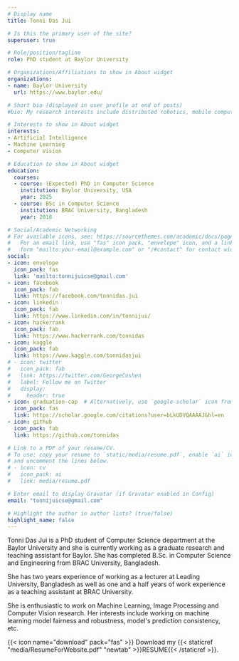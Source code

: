 ```yaml
---
# Display name
title: Tonni Das Jui

# Is this the primary user of the site?
superuser: true

# Role/position/tagline
role: PhD student at Baylor University

# Organizations/Affiliations to show in About widget
organizations:
- name: Baylor University
  url: https://www.baylor.edu/

# Short bio (displayed in user profile at end of posts)
#bio: My research interests include distributed robotics, mobile computing and programmable matter.

# Interests to show in About widget
interests:
- Artificial Intelligence
- Machine Learning
- Computer Vision 

# Education to show in About widget
education:
  courses:
  - course: (Expected) PhD in Computer Science
    institution: Baylor University, USA
    year: 2025
  - course: BSc in Computer Science
    institution: BRAC University, Bangladesh
    year: 2018

# Social/Academic Networking
# For available icons, see: https://sourcethemes.com/academic/docs/page-builder/#icons
#   For an email link, use "fas" icon pack, "envelope" icon, and a link in the
#   form "mailto:your-email@example.com" or "/#contact" for contact widget.
social:
- icon: envelope
  icon_pack: fas
  link: 'mailto:tonnijuicse@gmail.com'
- icon: facebook
  icon_pack: fab
  link: https://facebook.com/tonnidas.jui
- icon: linkedin
  icon_pack: fab
  link: https://www.linkedin.com/in/tonnijui/
- icon: hackerrank
  icon_pack: fab
  link: https://www.hackerrank.com/tonnidas
- icon: kaggle
  icon_pack: fab
  link: https://www.kaggle.com/tonnidasjui
# - icon: twitter
#   icon_pack: fab
#   link: https://twitter.com/GeorgeCushen
#   label: Follow me on Twitter
#   display:
#     header: true
- icon: graduation-cap  # Alternatively, use `google-scholar` icon from `ai` icon pack
  icon_pack: fas
  link: https://scholar.google.com/citations?user=bLkUDVQAAAAJ&hl=en
- icon: github
  icon_pack: fab
  link: https://github.com/tonnidas

# Link to a PDF of your resume/CV.
# To use: copy your resume to `static/media/resume.pdf`, enable `ai` icons in `params.toml`, 
# and uncomment the lines below.
# - icon: cv
#   icon_pack: ai
#   link: media/resume.pdf

# Enter email to display Gravatar (if Gravatar enabled in Config)
email: "tonnijuicse@gmail.com"

# Highlight the author in author lists? (true/false)
highlight_name: false
---
```


Tonni Das Jui is a PhD student of Computer Science department at the Baylor University and she is currently working as a graduate research and teaching assistant for Baylor. She has completed B.Sc. in Computer Science and Engineering from BRAC University, Bangladesh.

She has two years experience of working as a lecturer at Leading University, Bangladesh as well as one and a half years of work experience as a teaching assistant at BRAC University.

She is enthusiastic to work on Machine Learning, Image Processing and Computer Vision research. Her interests include working on machine learning model fairness and robustness, model's prediction consistency, etc.

{{< icon name="download" pack="fas" >}} Download my {{< staticref "media/ResumeForWebsite.pdf" "newtab" >}}RESUME{{< /staticref >}}.

